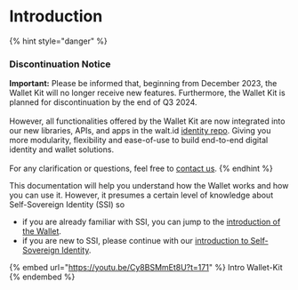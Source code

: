 # Introduction

{% hint style="danger" %}
### Discontinuation Notice

**Important:** Please be informed that, beginning from December 2023, the Wallet Kit will no longer receive new features. Furthermore, the Wallet Kit is planned for discontinuation by the end of Q3 2024.\
\
However, all functionalities offered by the Wallet Kit are now integrated into our new libraries, APIs, and apps in the walt.id [identity repo](https://github.com/walt-id/waltid-identity). Giving you more modularity, flexibility and ease-of-use to build end-to-end digital identity and wallet solutions.\
\
For any clarification or questions, feel free to [contact us](https://walt.id/discord).
{% endhint %}

This documentation will help you understand how the Wallet works and how you can use it. However, it presumes a certain level of knowledge about Self-Sovereign Identity (SSI) so

* if you are already familiar with SSI, you can jump to the [introduction of the Wallet](wallet-kit/wallet/).
* if you are new to SSI, please continue with our [introduction to Self-Sovereign Identity](wallet-kit/self-sovereign-identity/).

{% embed url="https://youtu.be/Cy8BSMmEt8U?t=171" %}
Intro Wallet-Kit
{% endembed %}

